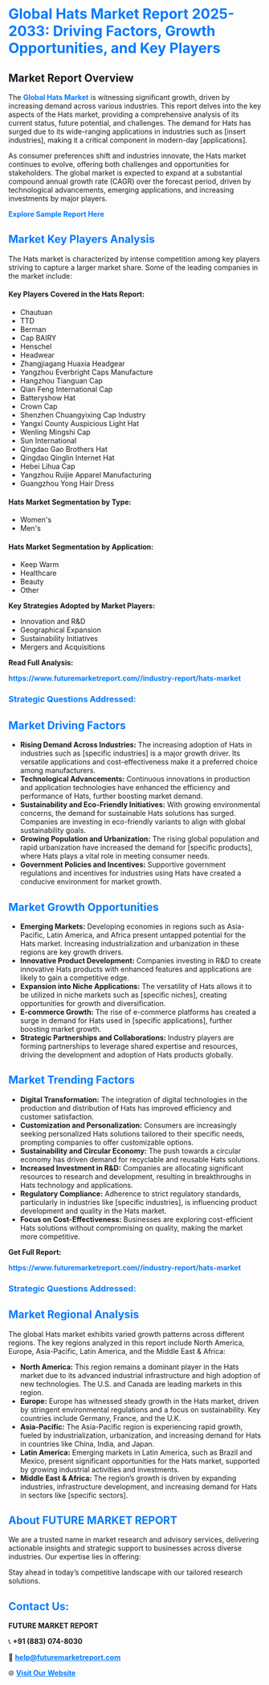 <h1 style="color: #007BFF;">Global Hats Market Report 2025-2033: Driving Factors, Growth Opportunities, and Key Players</h1>

<section id="overview">
<h2>Market Report Overview</h2>
<p>The <a href="https://www.futuremarketreport.com//industry-report/hats-market" style="color: #007BFF; text-decoration: none;"><strong>Global Hats Market</strong></a> is witnessing significant growth, driven by increasing demand across various industries. This report delves into the key aspects of the Hats market, providing a comprehensive analysis of its current status, future potential, and challenges. The demand for Hats has surged due to its wide-ranging applications in industries such as [insert industries], making it a critical component in modern-day [applications].</p>
<p>As consumer preferences shift and industries innovate, the Hats market continues to evolve, offering both challenges and opportunities for stakeholders. The global market is expected to expand at a substantial compound annual growth rate (CAGR) over the forecast period, driven by technological advancements, emerging applications, and increasing investments by major players.</p>
</section>

<section id="overview">
<p><a href="https://www.futuremarketreport.com//request-sample/reportId=92860" style="color: #007BFF; text-decoration: none;"><strong>Explore Sample Report Here</strong></a></p>
</section>

<section id="key-players">
<h2 style="color: #007BFF;">Market Key Players Analysis</h2>
<p>The Hats market is characterized by intense competition among key players striving to capture a larger market share. Some of the leading companies in the market include:</p>
<h4>Key Players Covered in the Hats Report:</h4>
<ul><li>Chautuan</li><li>TTD</li><li>Berman</li><li>Cap BAIRY</li><li>Henschel</li><li>Headwear</li><li>Zhangjiagang Huaxia Headgear</li><li>Yangzhou Everbright Caps Manufacture</li><li>Hangzhou Tianguan Cap</li><li>Qian Feng International Cap</li><li>Batteryshow Hat</li><li>Crown Cap</li><li>Shenzhen Chuangyixing Cap Industry</li><li>Yangxi County Auspicious Light Hat</li><li>Wenling Mingshi Cap</li><li>Sun International</li><li>Qingdao Gao Brothers Hat</li><li>Qingdao Qinglin Internet Hat</li><li>Hebei Lihua Cap</li><li>Yangzhou Ruijie Apparel Manufacturing</li><li>Guangzhou Yong Hair Dress</li></ul>
<h4>Hats Market Segmentation by Type:</h4>
<ul><li>Women&#039;s</li><li>Men&#039;s</li></ul>

<h4>Hats Market Segmentation by Application:</h4>
<ul><li>Keep Warm</li><li>Healthcare</li><li>Beauty</li><li>Other</li></ul>
<p><strong>Key Strategies Adopted by Market Players:</strong></p>
<ul>
<li>Innovation and R&D</li>
<li>Geographical Expansion</li>
<li>Sustainability Initiatives</li>
<li>Mergers and Acquisitions</li>
</ul>
</section>

<section>
<p><strong>Read Full Analysis: </strong></p><a href="https://www.futuremarketreport.com//industry-report/hats-market" style="color: #007BFF; text-decoration: none;"><strong>https://www.futuremarketreport.com//industry-report/hats-market</strong></a>
<h3 style="color: #007BFF;">Strategic Questions Addressed:</h3>
</section>

<section id="driving-factors">
<h2 style="color: #007BFF;">Market Driving Factors</h2>
<ul>
<li><strong>Rising Demand Across Industries:</strong> The increasing adoption of Hats in industries such as [specific industries] is a major growth driver. Its versatile applications and cost-effectiveness make it a preferred choice among manufacturers.</li>
<li><strong>Technological Advancements:</strong> Continuous innovations in production and application technologies have enhanced the efficiency and performance of Hats, further boosting market demand.</li>
<li><strong>Sustainability and Eco-Friendly Initiatives:</strong> With growing environmental concerns, the demand for sustainable Hats solutions has surged. Companies are investing in eco-friendly variants to align with global sustainability goals.</li>
<li><strong>Growing Population and Urbanization:</strong> The rising global population and rapid urbanization have increased the demand for [specific products], where Hats plays a vital role in meeting consumer needs.</li>
<li><strong>Government Policies and Incentives:</strong> Supportive government regulations and incentives for industries using Hats have created a conducive environment for market growth.</li>
</ul>
</section>

<section id="growth-opportunities">
<h2 style="color: #007BFF;">Market Growth Opportunities</h2>
<ul>
<li><strong>Emerging Markets:</strong> Developing economies in regions such as Asia-Pacific, Latin America, and Africa present untapped potential for the Hats market. Increasing industrialization and urbanization in these regions are key growth drivers.</li>
<li><strong>Innovative Product Development:</strong> Companies investing in R&D to create innovative Hats products with enhanced features and applications are likely to gain a competitive edge.</li>
<li><strong>Expansion into Niche Applications:</strong> The versatility of Hats allows it to be utilized in niche markets such as [specific niches], creating opportunities for growth and diversification.</li>
<li><strong>E-commerce Growth:</strong> The rise of e-commerce platforms has created a surge in demand for Hats used in [specific applications], further boosting market growth.</li>
<li><strong>Strategic Partnerships and Collaborations:</strong> Industry players are forming partnerships to leverage shared expertise and resources, driving the development and adoption of Hats products globally.</li>
</ul>
</section>

<section id="trending-factors">
<h2 style="color: #007BFF;">Market Trending Factors</h2>
<ul>
<li><strong>Digital Transformation:</strong> The integration of digital technologies in the production and distribution of Hats has improved efficiency and customer satisfaction.</li>
<li><strong>Customization and Personalization:</strong> Consumers are increasingly seeking personalized Hats solutions tailored to their specific needs, prompting companies to offer customizable options.</li>
<li><strong>Sustainability and Circular Economy:</strong> The push towards a circular economy has driven demand for recyclable and reusable Hats solutions.</li>
<li><strong>Increased Investment in R&D:</strong> Companies are allocating significant resources to research and development, resulting in breakthroughs in Hats technology and applications.</li>
<li><strong>Regulatory Compliance:</strong> Adherence to strict regulatory standards, particularly in industries like [specific industries], is influencing product development and quality in the Hats market.</li>
<li><strong>Focus on Cost-Effectiveness:</strong> Businesses are exploring cost-efficient Hats solutions without compromising on quality, making the market more competitive.</li>
</ul>
</section>

<section>
<p><strong>Get Full Report: </strong></p><a href="https://www.futuremarketreport.com//industry-report/hats-market" style="color: #007BFF; text-decoration: none;"><strong>https://www.futuremarketreport.com//industry-report/hats-market</strong></a>
<h3 style="color: #007BFF;">Strategic Questions Addressed:</h3>
</section>


<section id="regional-analysis">
<h2 style="color: #007BFF;">Market Regional Analysis</h2>
<p>The global Hats market exhibits varied growth patterns across different regions. The key regions analyzed in this report include North America, Europe, Asia-Pacific, Latin America, and the Middle East & Africa:</p>
<ul>
<li><strong>North America:</strong> This region remains a dominant player in the Hats market due to its advanced industrial infrastructure and high adoption of new technologies. The U.S. and Canada are leading markets in this region.</li>
<li><strong>Europe:</strong> Europe has witnessed steady growth in the Hats market, driven by stringent environmental regulations and a focus on sustainability. Key countries include Germany, France, and the U.K.</li>
<li><strong>Asia-Pacific:</strong> The Asia-Pacific region is experiencing rapid growth, fueled by industrialization, urbanization, and increasing demand for Hats in countries like China, India, and Japan.</li>
<li><strong>Latin America:</strong> Emerging markets in Latin America, such as Brazil and Mexico, present significant opportunities for the Hats market, supported by growing industrial activities and investments.</li>
<li><strong>Middle East & Africa:</strong> The region’s growth is driven by expanding industries, infrastructure development, and increasing demand for Hats in sectors like [specific sectors].</li>
</ul>
</section>

<footer>
<h2 style="color: #007BFF;">About FUTURE MARKET REPORT</h2>
<p>We are a trusted name in market research and advisory services, delivering actionable insights and strategic support to businesses across diverse industries. Our expertise lies in offering:</p>

<p>Stay ahead in today’s competitive landscape with our tailored research solutions.</p>

<h2 style="color: #007BFF;">Contact Us:</h2>
<p><strong>FUTURE MARKET REPORT</strong></p>
<p>📞 <strong>+91 (883) 074-8030</strong></p>
<p>📧 <strong><a href="mailto:help@futuremarketreport.com" style="color: #007BFF;">help@futuremarketreport.com</a></strong></p>
<p>🌐 <strong><a href="https://www.futuremarketreport.com/" style="color: #007BFF;">Visit Our Website</a></strong></p>
</footer>